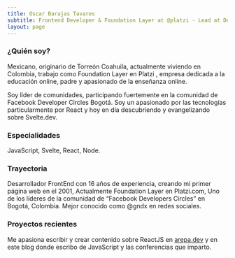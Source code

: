 ```yaml
---
title: Oscar Barajas Tavares
subtitle: Frontend Developer & Foundation Layer at @platzi - Lead at Developer Circles from Facebook, ReactJS, Speaker & Blogger. I teach ReactJS & Svelte in Platzi.
layout: page
---
```


### ¿Quién soy? 
Mexicano, originario de Torreón Coahuila, actualmente viviendo en Colombia, trabajo como Foundation Layer en Platzi , empresa dedicada a la educación online, padre y apasionado de la enseñanza online.

Soy líder de comunidades, participando fuertemente en la comunidad de Facebook Developer Circles Bogotá. Soy un apasionado por las tecnologías particularmente por React y hoy en día descubriendo y evangelizando sobre Svelte.dev.

### Especialidades
JavaScript, Svelte, React, Node.

### Trayectoria 
Desarrollador FrontEnd con 16 años de experiencia, creando mi primer página web en el 2001, Actualmente Foundation Layer en Platzi.com, Uno de los líderes de la comunidad de “Facebook Developers Circles” en Bogotá, Colombia. Mejor conocido como @gndx en redes sociales.

### Proyectos recientes
Me apasiona escribir y crear contenido sobre ReactJS en [arepa.dev](https://arepa.dev) y en este blog donde escribo de JavaScript y las conferencias que imparto.
